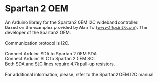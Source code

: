# Spartan 2 OEM

An Arduino library for the Spartan2 OEM I2C wideband controller.\
Based on the examples provided by Alan To (www.14point7.com). The developer of the Spartan2 OEM.\
\
Communication protocol is I2C.\
\
Connect Arduino SDA to Spartan 2 OEM SDA\
Connect Arduino SLC to Spartan 2 OEM SCL\
Both SDA and SLC lines require 4.7k pull-up resistors.\
\
For additional information, please, refer to the Spartan2 OEM I2C manual


